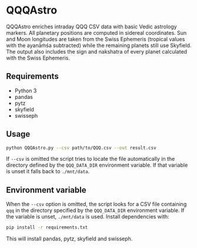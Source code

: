 # QQQAstro

QQQAstro enriches intraday QQQ CSV data with basic Vedic astrology markers.
All planetary positions are computed in sidereal coordinates. Sun and Moon
longitudes are taken from the Swiss Ephemeris (tropical values with the
ayanāṁśa subtracted) while the remaining planets still use Skyfield. The
output also includes the sign and nakshatra of every planet calculated with
the Swiss Ephemeris.

## Requirements
- Python 3
- pandas
- pytz
- skyfield
- swisseph

## Usage
```bash
python QQQAstro.py --csv path/to/QQQ.csv --out result.csv
```
If `--csv` is omitted the script tries to locate the file automatically in the
directory defined by the `QQQ_DATA_DIR` environment variable. If that variable
is unset it falls back to `./mnt/data`.


## Environment variable

When the `--csv` option is omitted, the script looks for a CSV file
containing `qqq` in the directory specified by the `QQQ_DATA_DIR`
environment variable. If the variable is unset, `./mnt/data` is used.
Install dependencies with:

```bash
pip install -r requirements.txt
```
This will install pandas, pytz, skyfield and swisseph.

